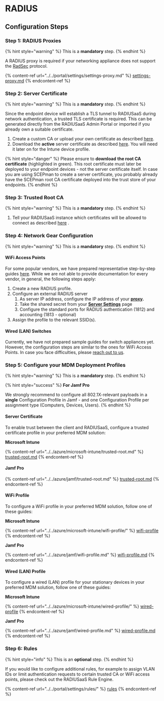 # RADIUS

## Configuration Steps

### Step 1: RADIUS Proxies

{% hint style="warning" %}
This is a **mandatory** step.
{% endhint %}

A RADIUS proxy is required if your networking appliance does not support the [RadSec](../../details.md#what-is-radsec) protocol.

{% content-ref url="../../portal/settings/settings-proxy.md" %}
[settings-proxy.md](../../portal/settings/settings-proxy.md)
{% endcontent-ref %}

### Step 2: Server Certificate

{% hint style="warning" %}
This is a **mandatory** step.
{% endhint %}

Since the endpoint device will establish a TLS tunnel to RADIUSaaS during network authentication, a trusted TLS certificate is required. This can be generated directly from the RADIUSaaS Admin Portal or imported if you already own a suitable certificate.

1. Create a custom CA or upload your own certificate as described [here](../../portal/settings/settings-server/certificates.md#server-certificates).&#x20;
2. Download the **active** server certificate as described [here](../../portal/settings/settings-server/certificates.md#download). You will need it later on for the Intune device profile.

{% hint style="danger" %}
Please ensure to **download** **the root CA certificate** (highlighted in green). This root certificate must later be deployed to your endpoint devices - not the server certificate itself. In case you are using SCEPman to create a server certificate, you probably already have the SCEPman root CA certificate deployed into the trust store of your endpoints.
{% endhint %}

### Step 3: Trusted Root CA

{% hint style="warning" %}
This is a **mandatory** step.
{% endhint %}

1. Tell your RADIUSaaS instance which certificates will be allowed to connect as described [here](../../portal/settings/settings-trusted-roots/trusted-roots.md#add) .

### Step 4: Network Gear Configuration

{% hint style="warning" %}
This is a **mandatory** step.
{% endhint %}

#### WiFi Access Points

For some popular vendors, we have prepared representative step-by-step guides [here](../access-point-setup/proxy-needed/). While we are not able to provide documentation for every vendor, in general, the following steps apply:

1. Create a new RADIUS profile.
2. Configure an external RADIUS server
   1. As server IP address, configure the IP address of your [**proxy**](../../portal/settings/settings-server/ports-and-ip-addresses.md#server-ip-address-and-location)**.**
   2. Take the shared secret from your [**Server Settings**](../../portal/settings/settings-server/ports-and-ip-addresses.md#shared-secret) page
   3. Configure the standard ports for RADIUS authentication (1812) and accounting (1813 - optional)
3. Assign the profile to the relevant SSID(s).

#### Wired (LAN) Switches

Currently, we have not prepared sample guides for switch appliances yet. However, the configuration steps are similar to the ones for WiFi Access Points. In case you face difficulties, please [reach out to us](https://www.radius-as-a-service.com/help/).

### Step 5: Configure your MDM Deployment Profiles

{% hint style="warning" %}
This is a **mandatory** step.
{% endhint %}

{% hint style="success" %}
**For Jamf Pro**

We strongly recommend to configure all 802.1X-relevant payloads in a **single** Configuration Profile in Jamf - and one Configuration Profile per assignment type (Computers, Devices, Users).&#x20;
{% endhint %}

#### Server Certificate

To enable trust between the client and RADIUSaaS, configure a trusted certificate profile in your preferred MDM solution:

**Microsoft Intune**

{% content-ref url="../../azure/microsoft-intune/trusted-root.md" %}
[trusted-root.md](../../azure/microsoft-intune/trusted-root.md)
{% endcontent-ref %}

#### Jamf Pro

{% content-ref url="../../azure/jamf/trusted-root.md" %}
[trusted-root.md](../../azure/jamf/trusted-root.md)
{% endcontent-ref %}

#### WiFi Profile

To configure a WiFi profile in your preferred MDM solution, follow one of these guides:

**Microsoft Intune**

{% content-ref url="../../azure/microsoft-intune/wifi-profile/" %}
[wifi-profile](../../azure/microsoft-intune/wifi-profile/)
{% endcontent-ref %}

**Jamf Pro**

{% content-ref url="../../azure/jamf/wifi-profile.md" %}
[wifi-profile.md](../../azure/jamf/wifi-profile.md)
{% endcontent-ref %}

#### Wired (LAN) Profile

To configure a wired (LAN) profile for your stationary devices in your preferred MDM solution, follow one of these guides:

**Microsoft Intune**

{% content-ref url="../../azure/microsoft-intune/wired-profile/" %}
[wired-profile](../../azure/microsoft-intune/wired-profile/)
{% endcontent-ref %}

**Jamf Pro**

{% content-ref url="../../azure/jamf/wired-profile.md" %}
[wired-profile.md](../../azure/jamf/wired-profile.md)
{% endcontent-ref %}

### Step 6: Rules

{% hint style="info" %}
This is an **optional** step.
{% endhint %}

If you would like to configure additional rules, for example to assign VLAN IDs or limit authentication requests to certain trusted CA or WiFi access points, please check out the RADIUSaaS Rule Engine.

{% content-ref url="../../portal/settings/rules/" %}
[rules](../../portal/settings/rules/)
{% endcontent-ref %}
